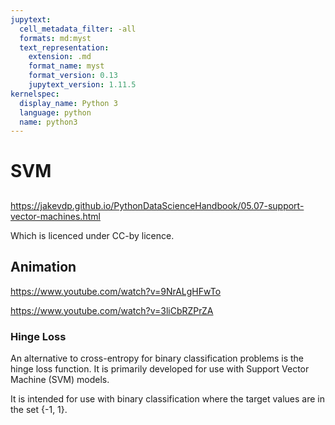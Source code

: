 ```yaml
---
jupytext:
  cell_metadata_filter: -all
  formats: md:myst
  text_representation:
    extension: .md
    format_name: myst
    format_version: 0.13
    jupytext_version: 1.11.5
kernelspec:
  display_name: Python 3
  language: python
  name: python3
---
```


# SVM

## 

https://jakevdp.github.io/PythonDataScienceHandbook/05.07-support-vector-machines.html

Which is licenced under CC-by licence.

## Animation


https://www.youtube.com/watch?v=9NrALgHFwTo

https://www.youtube.com/watch?v=3liCbRZPrZA


### Hinge Loss

An alternative to cross-entropy for binary 
classification problems is the hinge loss function.
It is primarily developed for use with 
Support Vector Machine (SVM) models.

It is intended for use with binary 
classification where the target values are in the set {-1, 1}.

